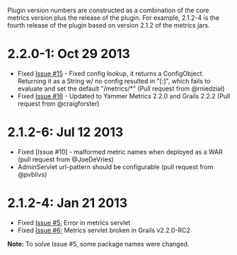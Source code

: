 Plugin version numbers are constructed as a combination of the core metrics version plus the release of the plugin.
For example, 2.1.2-4 is the fourth release of the plugin based on version 2.1.2 of the metrics jars.

2.2.0-1: Oct 29 2013
====================
* Fixed [Issue #15](https://github.com/jeffellis/grails-yammer-metrics/issues/15) - Fixed config lookup, it returns a ConfigObject. Returning it as a String w/ no
config resulted in "[:]", which fails to evaluate and set the default "/metrics/*" (Pull request from @rniedzial)
* Fixed [Issue #16](https://github.com/jeffellis/grails-yammer-metrics/issues/16) - Updated to Yammer Metrics 2.2.0 and Grails 2.2.2 (Pull request from @craigforster)

2.1.2-6: Jul 12 2013
====================
* Fixed [Issue #10] - malformed metric names when deployed as a WAR (pull request from @JoeDeVries)
* AdminServlet url-pattern should be configurable (pull request from @pvblivs)

2.1.2-4: Jan 21 2013
====================

* Fixed [Issue #5:](https://github.com/jeffellis/grails-yammer-metrics/issues/5) Error in metrics servlet
* Fixed [Issue #6:](https://github.com/jeffellis/grails-yammer-metrics/issues/6) Metrics servlet broken in Grails v2.2.0-RC2

**Note:** To solve Issue #5, some package names were changed.
